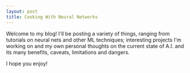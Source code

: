 ```yaml
---
layout: post
title: Cooking With Neural Networks
---
```


Welcome to my blog! I'll be posting a variety of things, ranging from tutorials on neural nets and other ML techniques; interesting projects I'm working on and my own personal thoughts on the current state of A.I. and its many benefits, caveats, limitations and dangers. 

I hope you enjoy!
